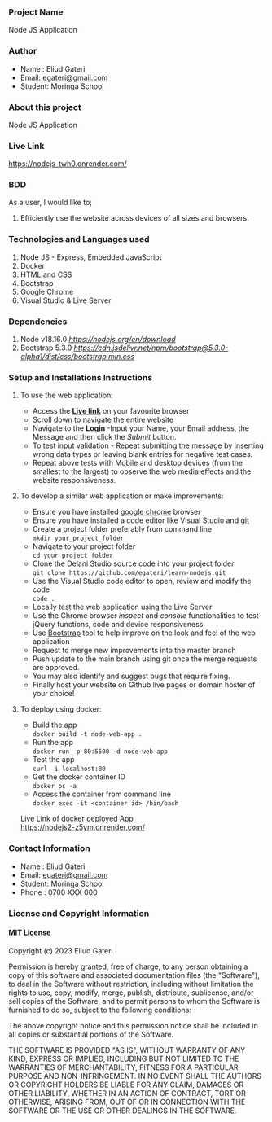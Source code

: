### Project Name
Node JS Application

### Author
 - Name : Eliud Gateri
 - Email: egateri@gmail.com
 - Student: Moringa School
 
### About this project
Node JS Application


### Live Link
 https://nodejs-twh0.onrender.com/
 
### BDD
  As a user, I would like to;  
  1. Efficiently use the website across devices of all sizes and browsers.
  

### Technologies and Languages used
 1. Node JS - Express, Embedded JavaScript
 1. Docker
 1. HTML and CSS 
 1. Bootstrap
 1. Google Chrome
 1. Visual Studio & Live Server
 
### Dependencies
 1. Node v18.16.0 _https://nodejs.org/en/download_
 1. Bootstrap 5.3.0  _https://cdn.jsdelivr.net/npm/bootstrap@5.3.0-alpha1/dist/css/bootstrap.min.css_
 
 

### Setup and Installations Instructions
 1. To use the web application:  
    - Access the **[Live link](https://nodejs-twh0.onrender.com/)** on your favourite browser
    - Scroll down to navigate the entire website
    - Navigate to the **Login**  -Input your Name, your Email address, the Message and then click the *Submit* button. 
    - To test input validation - Repeat submitting the message by inserting wrong data types or leaving blank entries for negative test cases.
    - Repeat above tests with Mobile and desktop devices (from the smallest to the largest) to observe the web media effects and the website responsiveness. 
     
 2. To develop a similar web application or make improvements: 
    - Ensure you have installed [google chrome](https://www.google.com/chrome/) browser 
    - Ensure you have installed a code editor like Visual Studio and [git](https://git-scm.com/download/win)
    - Create a project folder preferably from command line  
       `mkdir your_project_folder`
    - Navigate to your project folder  
       `cd your_project_folder`  
    - Clone the Delani Studio source code into your project folder    
       `git clone https://github.com/egateri/learn-nodejs.git`
    - Use the Visual Studio code editor to open, review and modify the code   
       `code .`     
    - Locally test the web application using the Live Server 
    - Use the Chrome browser _inspect_ and _console_ functionalities to test jQuery functions, code and device responsiveness	
    - Use [Bootstrap](https://getbootstrap.com/) tool to help improve on the look and feel of the web application  
    - Request to merge new improvements into the master branch  
    - Push update to the main branch using git once the merge requests are approved.    
    - You may also identify and suggest bugs that require fixing.
	- Finally host your website on Github live pages or domain hoster of your choice! 
	 
3. To deploy using docker:   
    - Build the app     
       `docker build -t node-web-app .`
    - Run the app    
       `docker run -p 80:5500 -d node-web-app`
    - Test the app    
       `curl -i localhost:80`
    - Get the docker container ID     
       `docker ps -a`
    -  Access the container from command line       
       `docker exec -it <container id> /bin/bash `

   Live Link of docker deployed App     
   https://nodejs2-z5ym.onrender.com/   
   
   
### Contact Information
 - Name : Eliud Gateri
 - Email: egateri@gmail.com
 - Student: Moringa School
 - Phone : 0700 XXX 000

###  License and Copyright Information
#### MIT License
Copyright (c) 2023 Eliud Gateri 

Permission is hereby granted, free of charge, to any person obtaining a copy of this software and associated documentation files (the "Software"), to deal in the Software without restriction, including without limitation the rights to use, copy, modify, merge, publish, distribute, sublicense, and/or sell copies of the Software, and to permit persons to whom the Software is furnished to do so, subject to the following conditions:  

The above copyright notice and this permission notice shall be included in all copies or substantial portions of the Software. 

THE SOFTWARE IS PROVIDED "AS IS", WITHOUT WARRANTY OF ANY KIND, EXPRESS OR IMPLIED, INCLUDING BUT NOT LIMITED TO THE WARRANTIES OF MERCHANTABILITY, FITNESS FOR A PARTICULAR PURPOSE AND NON-INFRINGEMENT. IN NO EVENT SHALL THE AUTHORS OR COPYRIGHT HOLDERS BE LIABLE FOR ANY CLAIM, DAMAGES OR OTHER LIABILITY, WHETHER IN AN ACTION OF CONTRACT, TORT OR OTHERWISE, ARISING FROM, OUT OF OR IN CONNECTION WITH THE SOFTWARE OR THE USE OR OTHER DEALINGS IN THE SOFTWARE. 
